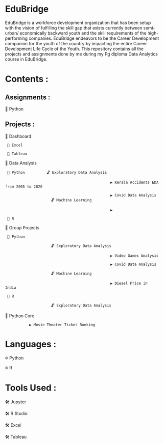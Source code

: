 # EduBridge
EduBridge is a workforce development organization that has been setup with the vision of fulfilling the skill gap that exists currently between semi-urban/ economically backward youth and the skill requirements of the high-performing companies. EduBridge endeavors to be the Career Development companion for the youth of the country by impacting the entire Career Development Life Cycle of the Youth.
This repository contains all the projects and assignments done by me during my Pg diploma Data Analytics course in EduBridge.

# Contents :

## Assignments :

  🔅 Python
  
## Projects :
  🔆 Dashboard
  
     📁 Excel
               
     📁 Tableau
  
  🔆 Data Analysis
  
     📁 Python          🔓 Exploratory Data Analysis  
                         
                                                    ▶ Kerala Accidents EDA from 2005 to 2020
                                     
                                                    ▶ Covid Data Analysis
                         🔓 Machine Learning
                                 
                                                    ▶  
               
     📁 R
  
  🔆 Group Projects
  
     📁 Python
               
                         🔓 Exploratory Data Analysis  
                         
                                                    ▶ Video Games Analysis
                                     
                                                    ▶ Covid Data Analysis
                         
                         🔓 Machine Learning
                                 
                                                    ▶ Diesel Price in India
               
     📁 R   
               
                         🔓 Exploratory Data Analysis
  
  🔆 Python Core
               
               ▶ Movie Theater Ticket Booking
                
  
  
# Languages :

  🔯 Python
  
  🔯 R
  
# Tools Used :

  🛠 Jupyter
  
  🛠 R Studio
  
  🛠 Excel
  
  🛠 Tableau 
            
